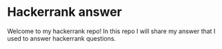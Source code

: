 # Hackerrank answer

Welcome to my hackerrank repo! In this repo I will share my answer that I used to answer hackerrank questions.
